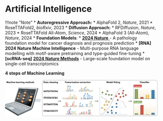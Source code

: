 # Artificial Intelligence

!!!note "Note"
    * **Autoregressive Approach:**
    	* AlphaFold 2, _Nature_, 2021
    	* RoseTTAFold2, _bioRxiv_, 2023
    * **Diffusion Approach:**
    	* RFDiffusion, _Nature_, 2023
    	* RoseTTAFold All-Atom, _Science_, 2024
    	* AlphaFold 3 (All-Atom), _Nature_, 2024
    * **Foundation Models**:
    	* [**2024 Nature** ](https://www.nature.com/articles/s41586-024-07894-z)- A pathology foundation model for cancer diagnosis and prognosis prediction
    	* **\[RNA] 2024 Nature Machine Intelligence** - Multi-purpose RNA language modelling with motif-aware pretraining and type-guided fine-tuning
    	* **\[scRNA-seq]** [**2024 Nature Methods**](https://pubmed.ncbi.nlm.nih.gov/38844628/) - Large-scale foundation model on single-cell transcriptomics



**4 steps of Machine Learning**

![4 steps in Machine Learning](../../img/machine-learning-steps.webp)

